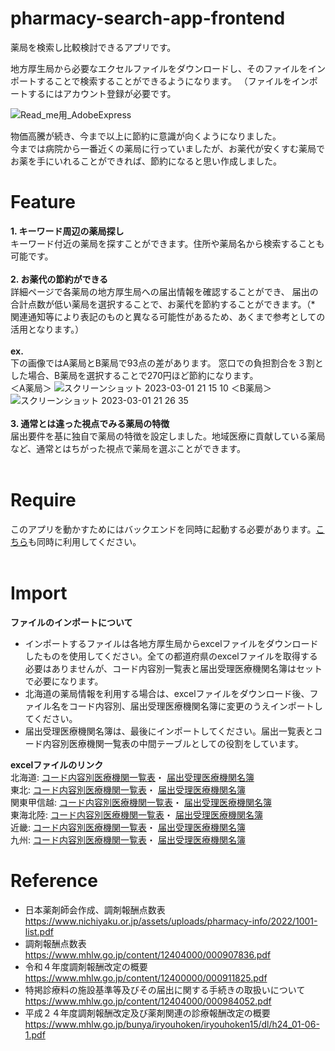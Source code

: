 # pharmacy-search-app-frontend

薬局を検索し比較検討できるアプリです。<br>

地方厚生局から必要なエクセルファイルをダウンロードし、そのファイルをインポートすることで検索することができるようになります。
（ファイルをインポートするにはアカウント登録が必要です。<br>

![Read_me用_AdobeExpress](https://user-images.githubusercontent.com/102279858/222644426-2408183f-828e-413a-9892-c31f966448ed.gif)

物価高騰が続き、今まで以上に節約に意識が向くようになりました。<br>
今までは病院から一番近くの薬局に行っていましたが、お薬代が安くすむ薬局でお薬を手にいれることができれば、節約になると思い作成しました。

# Feature
**1. キーワード周辺の薬局探し**<br>
キーワード付近の薬局を探すことができます。住所や薬局名から検索することも可能です。
<br>
<br>
**2. お薬代の節約ができる**<br>
詳細ページで各薬局の地方厚生局への届出情報を確認することができ、
届出の合計点数が低い薬局を選択することで、お薬代を節約することができます。（* 関連通知等により表記のものと異なる可能性があるため、あくまで参考としての活用となります。）
<br>
<br>
**ex.**<br>
下の画像ではA薬局とB薬局で93点の差があります。
窓口での負担割合を３割とした場合、B薬局を選択することで270円ほど節約になります。
<br>
＜A薬局＞
![スクリーンショット 2023-03-01 21 15 10](https://user-images.githubusercontent.com/102279858/222136646-a5382c5c-2102-43e0-8a37-c696f55fdd58.png)
＜B薬局＞
![スクリーンショット 2023-03-01 21 26 35](https://user-images.githubusercontent.com/102279858/222139059-316c09e0-67ce-4622-893d-8dc5ae399f1d.png)
<br>
<br>
**3. 通常とは違った視点でみる薬局の特徴**
<br>
届出要件を基に独自で薬局の特徴を設定しました。地域医療に貢献している薬局など、通常とはちがった視点で薬局を選ぶことができます。
<br>
<br>
# Require

このアプリを動かすためにはバックエンドを同時に起動する必要があります。[こちら](https://github.com/amegumi3/pharmacy-search-app-backend)も同時に利用してください。
<br>
<br>
# Import
**ファイルのインポートについて**
* インポートするファイルは各地方厚生局からexcelファイルをダウンロードしたものを使用してください。全ての都道府県のexcelファイルを取得する必要はありませんが、コード内容別一覧表と届出受理医療機関名簿はセットで必要になります。
* 北海道の薬局情報を利用する場合は、excelファイルをダウンロード後、ファイル名をコード内容別、届出受理医療機関名簿に変更のうえインポートしてください。
* 届出受理医療機関名簿は、最後にインポートしてください。届出一覧表とコード内容別医療機関一覧表の中間テーブルとしての役割をしています。

**excelファイルのリンク**<br>
北海道:
[コード内容別医療機関一覧表](https://kouseikyoku.mhlw.go.jp/hokkaido/gyomu/gyomu/hoken_kikan/code_ichiran.html)・
[届出受理医療機関名簿](https://kouseikyoku.mhlw.go.jp/hokkaido/gyomu/gyomu/hoken_kikan/todokede_juri_ichiran.html)<br>
東北:
[コード内容別医療機関一覧表](https://kouseikyoku.mhlw.go.jp/tohoku/gyomu/gyomu/hoken_kikan/itiran.html)・
[届出受理医療機関名簿](https://kouseikyoku.mhlw.go.jp/tohoku/gyomu/gyomu/hoken_kikan/documents/201805koushin.html)<br>
関東甲信越:
[コード内容別医療機関一覧表](https://kouseikyoku.mhlw.go.jp/kantoshinetsu/chousa/shitei.html)・
[届出受理医療機関名簿](https://kouseikyoku.mhlw.go.jp/kantoshinetsu/chousa/kijyun.html)<br>
東海北陸:
[コード内容別医療機関一覧表](https://kouseikyoku.mhlw.go.jp/tokaihokuriku/newpage_00287.html)・
[届出受理医療機関名簿](https://kouseikyoku.mhlw.go.jp/tokaihokuriku/newpage_00349.html)<br>
近畿:
[コード内容別医療機関一覧表](https://kouseikyoku.mhlw.go.jp/kinki/tyousa/shinkishitei.html)・
[届出受理医療機関名簿](https://kouseikyoku.mhlw.go.jp/kinki/gyomu/gyomu/hoken_kikan/shitei_jokyo_00004.html)<br>
九州:
[コード内容別医療機関一覧表](https://kouseikyoku.mhlw.go.jp/kyushu/gyomu/gyomu/hoken_kikan/index_00006.html)・
[届出受理医療機関名簿](https://kouseikyoku.mhlw.go.jp/kyushu/gyomu/gyomu/hoken_kikan/index_00007.html)


# Reference

* 日本薬剤師会作成、調剤報酬点数表
https://www.nichiyaku.or.jp/assets/uploads/pharmacy-info/2022/1001-list.pdf
* 調剤報酬点数表
https://www.mhlw.go.jp/content/12404000/000907836.pdf
* 令和４年度調剤報酬改定の概要
https://www.mhlw.go.jp/content/12400000/000911825.pdf
* 特掲診療料の施設基準等及びその届出に関する手続きの取扱いについて
https://www.mhlw.go.jp/content/12404000/000984052.pdf
* 平成２４年度調剤報酬改定及び薬剤関連の診療報酬改定の概要
https://www.mhlw.go.jp/bunya/iryouhoken/iryouhoken15/dl/h24_01-06-1.pdf